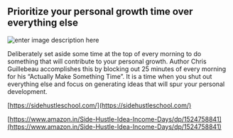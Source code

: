 ﻿## Prioritize your personal growth time over everything else

![enter image description here](https://github.com/ksens/ksens.github.io/blob/master/img/WhatsApp-Image-2021-03-19-at-16.45.03-1-1024x1024.jpeg?raw=true)

Deliberately set aside some time at the top of every morning to do something that will contribute to your personal growth. Author Chris Guillebeau accomplishes this by blocking out 25 minutes of every morning for his “Actually Make Something Time”. It is a time when you shut out everything else and focus on generating ideas that will spur your personal development.

[https://sidehustleschool.com/](https://sidehustleschool.com/)

[https://www.amazon.in/Side-Hustle-Idea-Income-Days/dp/1524758841](https://www.amazon.in/Side-Hustle-Idea-Income-Days/dp/1524758841)

